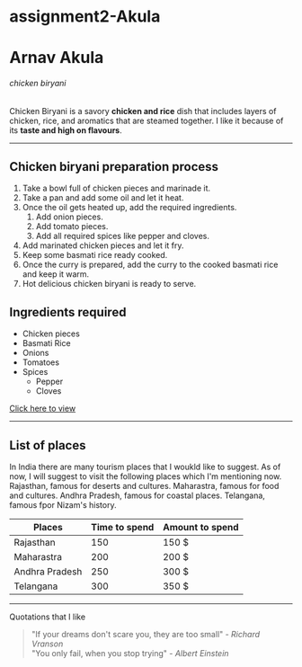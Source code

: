 # assignment2-Akula

# Arnav Akula
###### chicken biryani
Chicken Biryani is a savory **chicken and rice** dish that includes layers of chicken, rice, and aromatics that are steamed together. I like it because of its **taste and high on flavours**.

----

## Chicken biryani preparation process
1. Take a bowl full of chicken pieces and marinade it.
2. Take a pan and add some oil and let it heat.
3. Once the oil gets heated up, add the required ingredients.
    1. Add onion pieces.
    1. Add tomato pieces.
    1. Add all required spices like pepper and cloves.
4. Add marinated chicken pieces and let it fry.
5. Keep some basmati rice ready cooked.
6. Once the curry is prepared, add the curry to the cooked basmati rice and keep it warm.
7. Hot delicious chicken biryani is ready to serve.

## Ingredients required
* Chicken pieces
* Basmati Rice
* Onions
* Tomatoes
* Spices
    * Pepper
    * Cloves

[Click here to view](AboutMe.md)

----

## List of places

In India there are many tourism places that I woukld like to suggest. As of now, I will suggest to visit the following places which I'm mentioning now. Rajasthan, famous for deserts and cultures. Maharastra, famous for food and cultures. Andhra Pradesh, famous for coastal places. Telangana, famous fpor Nizam's history.

| Places | Time to spend | Amount to spend |
| ---- | ---- | ---- |
| Rajasthan | 150 | 150 $ |
| Maharastra | 200 | 200 $ |
| Andhra Pradesh | 250 | 300 $ |
| Telangana | 300 | 350 $|

----

Quotations that I like 
> "If your dreams don't scare you, they are too small" - _Richard Vranson_ <br>
> "You only fail, when you stop trying" - _Albert Einstein_

